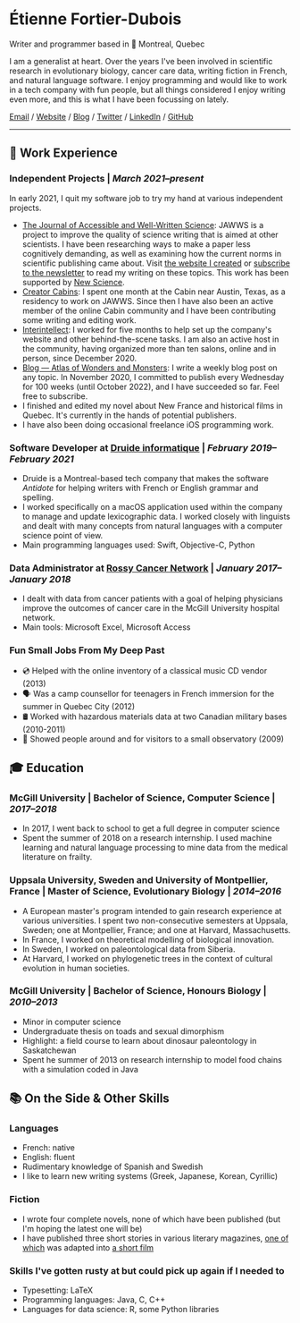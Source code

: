 # Étienne Fortier-Dubois

Writer and programmer based in 📍 Montreal, Quebec

I am a generalist at heart. Over the years I've been involved in scientific research in evolutionary biology, cancer care data, writing fiction in French, and natural language software. I enjoy programming and would like to work in a tech company with fun people, but all things considered I enjoy writing even more, and this is what I have been focussing on lately.

[Email](mailto:etiennefd@gmail.com) / [Website](https://www.etiennefd.com) / [Blog](https://etiennefd.substack.com) / [Twitter](https://twitter.com/etiennefd) / [LinkedIn](https://www.linkedin.com/in/%C3%A9tienne-fortier-dubois-93251111b/)	/ [GitHub](https://github.com/etiennefd/)

---

## 💼 Work Experience

### **Independent Projects** | _March 2021–present_

In early 2021, I quit my software job to try my hand at various independent projects.

* [The Journal of Accessible and Well-Written Science](https://jawws.com): JAWWS is a project to improve the quality of science writing that is aimed at other scientists. I have been researching ways to make a paper less cognitively demanding, as well as examining how the current norms in scientific publishing came about. Visit [the website I created](https://jawws.com) or [subscribe to the newsletter](https://jawws.substack.com/) to read my writing on these topics. This work has been supported by [New Science](https://newscience.org).
* [Creator Cabins](https://www.creatorcabins.com/): I spent one month at the Cabin near Austin, Texas, as a residency to work on JAWWS. Since then I have also been an active member of the online Cabin community and I have been contributing some writing and editing work.
* [Interintellect](https://interintellect.com/): I worked for five months to help set up the company's website and other behind-the-scene tasks. I am also an active host in the community, having organized more than ten salons, online and in person, since December 2020.
* [Blog — Atlas of Wonders and Monsters](https://etiennefd.substack.com/): I write a weekly blog post on any topic. In November 2020, I committed to publish every Wednesday for 100 weeks (until October 2022), and I have succeeded so far. Feel free to subscribe.
* I finished and edited my novel about New France and historical films in Quebec. It's currently in the hands of potential publishers.
* I have also been doing occasional freelance iOS programming work. 

### **Software Developer** at [Druide informatique](https://druide.com) | _February 2019–February 2021_

* Druide is a Montreal-based tech company that makes the software *Antidote* for helping writers with French or English grammar and spelling. 
* I worked specifically on a macOS application used within the company to manage and update lexicographic data. I worked closely with linguists and dealt with many concepts from natural languages with a computer science point of view.
* Main programming languages used: Swift, Objective-C, Python

###  **Data Administrator** at [Rossy Cancer Network](https://www.linkedin.com/company/rossycancer/?originalSubdomain=ca) | _January 2017–January 2018_

* I dealt with data from cancer patients with a goal of helping physicians improve the outcomes of cancer care in the McGill University hospital network. 
* Main tools: Microsoft Excel, Microsoft Access

### **Fun Small Jobs From My Deep Past**

* 💿 Helped with the online inventory of a classical music CD vendor (2013)
* 🗣 Was a camp counsellor for teenagers in French immersion for the summer in Quebec City (2012)
* 🛢 Worked with hazardous materials data at two Canadian military bases (2010-2011)
* 🔭 Showed people around and for visitors to a small observatory (2009)

## 🎓 Education

### **McGill University** | Bachelor of Science, Computer Science | *2017–2018*
* In 2017, I went back to school to get a full degree in computer science
* Spent the summer of 2018 on a research internship. I used machine learning and natural language processing to mine data from the medical literature on frailty.

### **Uppsala University, Sweden and University of Montpellier, France** | Master of Science, Evolutionary Biology | *2014–2016*
* A European master's program intended to gain research experience at various universities. I spent two non-consecutive semesters at Uppsala, Sweden; one at Montpellier, France; and one at Harvard, Massachusetts. 
* In France, I worked on theoretical modelling of biological innovation.
* In Sweden, I worked on paleontological data from Siberia.
* At Harvard, I worked on phylogenetic trees in the context of cultural evolution in human societies. 

### **McGill University** | Bachelor of Science, Honours Biology | _2010–2013_
* Minor in computer science
* Undergraduate thesis on toads and sexual dimorphism
* Highlight: a field course to learn about dinosaur paleontology in Saskatchewan
* Spent he summer of 2013 on research internship to model food chains with a simulation coded in Java

## 📚 On the Side & Other Skills

### Languages 
* French: native
* English: fluent
* Rudimentary knowledge of Spanish and Swedish
* I like to learn new writing systems (Greek, Japanese, Korean, Cyrillic)

### Fiction
* I wrote four complete novels, none of which have been published (but I'm hoping the latest one will be)
* I have published three short stories in various literary magazines, [one of which](https://www.erudit.org/fr/revues/moebius/2016-n151-moebius03037/85430ac/) was adapted into [a short film](https://www.kinomontreal.com/films/everything-must-go-mon-amour/)

### Skills I've gotten rusty at but could pick up again if I needed to
* Typesetting: LaTeX
* Programming languages: Java, C, C++
* Languages for data science: R, some Python libraries